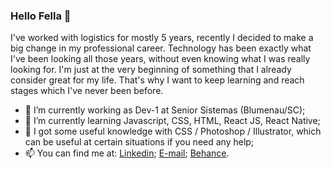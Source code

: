 ### Hello Fella 👋

I've worked with logistics for mostly 5 years, recently I decided to make a big change in my professional career.
Technology has been exactly what I've been looking all those years, without even knowing what I was really looking for.
I'm just at the very beginning of something that I already consider great for my life.
That's why I want to keep learning and reach stages which I've never been before.

- 🔭 I’m currently working as Dev-1 at Senior Sistemas (Blumenau/SC);
- 🌱 I’m currently learning Javascript, CSS, HTML, React JS, React Native; 
- 💬 I got some useful knowledge with CSS / Photoshop / Illustrator, which can be useful at certain situations if you need any help;
- 📫 You can find me at:
[Linkedin](https://www.linkedin.com/in/gabriel-felipe-werner-4738ba104/);
[E-mail](mailto:gabriel_gfw@hotmail.com);
[Behance](https://www.behance.net/gabrielfw).
